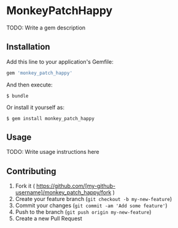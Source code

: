 # MonkeyPatchHappy

TODO: Write a gem description

## Installation

Add this line to your application's Gemfile:

```ruby
gem 'monkey_patch_happy'
```

And then execute:

    $ bundle

Or install it yourself as:

    $ gem install monkey_patch_happy

## Usage

TODO: Write usage instructions here

## Contributing

1. Fork it ( https://github.com/[my-github-username]/monkey_patch_happy/fork )
2. Create your feature branch (`git checkout -b my-new-feature`)
3. Commit your changes (`git commit -am 'Add some feature'`)
4. Push to the branch (`git push origin my-new-feature`)
5. Create a new Pull Request
